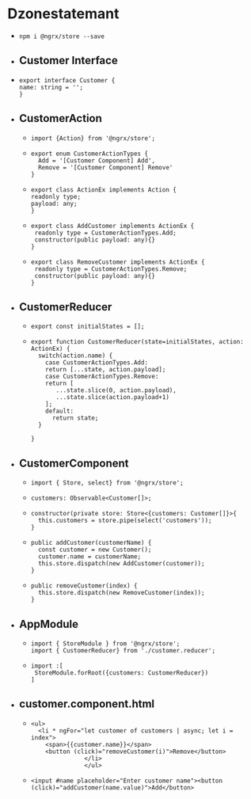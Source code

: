# Dzonestatemant

- ```
  npm i @ngrx/store --save
  ```
 - ## Customer Interface
  - ```
    export interface Customer {
    name: string = '';
    }
    ```
- ## CustomerAction
  - ```
    import {Action} from '@ngrx/store';
    ```
  - ```
    export enum CustomerActionTypes {
      Add = '[Customer Component] Add',
      Remove = '[Customer Component] Remove'
    }
    ```
  - ```
    export class ActionEx implements Action {
    readonly type;
    payload: any;
    }
    ```
  - ```
    export class AddCustomer implements ActionEx {
     readonly type = CustomerActionTypes.Add;
     constructor(public payload: any){}
    }
    ```
  - ```
    export class RemoveCustomer implements ActionEx {
     readonly type = CustomerActionTypes.Remove;
     constructor(public payload: any){}
    }
    ```
    
- ## CustomerReducer
  - ```
    export const initialStates = [];
    ```
  - ```
    export function CustomerReducer(state=initialStates, action: ActionEx) {
      switch(action.name) {
        case CustomerActionTypes.Add:
        return [...state, action.payload];
        case CustomerActionTypes.Remove:
        return [
           ...state.slice(0, action.payload),
           ...state.slice(action.payload+1)
        ];
        default:
          return state;
      }
    
    }
    ```
- ## CustomerComponent
  - ```
    import { Store, select} from '@ngrx/store';
    ``` 
  - ```
    customers: Observable<Customer[]>;
    ```
  - ```
    constructor(private store: Store<{customers: Customer[]}>{
      this.customers = store.pipe(select('customers'));
    }
    ```
  - ```
    public addCustomer(customerName) {
      const customer = new Customer();
      customer.name = customerName;
      this.store.dispatch(new AddCustomer(customer));
    }
    ```
  - ```
    public removeCustomer(index) {
      this.store.dispatch(new RemoveCustomer(index));
    }
    ```
- ## AppModule
  - ```
    import { StoreModule } from '@ngrx/store';
    import { CustomerReducer} from './customer.reducer';
    ```
  - ```
    import :[
     StoreModule.forRoot({customers: CustomerReducer})
    ]
    ```
- ## customer.component.html
  - ```
    <ul>
      <li * ngFor="let customer of customers | async; let i = index">
        <span>{{customer.name}}</span>
        <button (click)="removeCustomer(i)">Remove</button>
                   </li>
                   </ul>
     ```
   - ```
     <input #name placeholder="Enter customer name"><button (click)="addCustomer(name.value)">Add</button>
     ```
